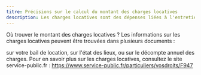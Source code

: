 ```yaml
---
titre: Précisions sur le calcul du montant des charges locatives
description: Les charges locatives sont des dépenses liées à l'entretien et au fonctionnement de votre logement.
---
```


Où trouver le montant des charges locatives ?
Les informations sur les charges locatives peuvent être trouvées dans plusieurs documents :

sur votre bail de location,
sur l'état des lieux,
ou sur le décompte annuel des charges.
Pour en savoir plus sur les charges locatives, consultez le site service-public.fr : https://www.service-public.fr/particuliers/vosdroits/F947
